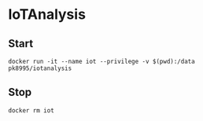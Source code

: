 # IoTAnalysis

## Start

```docker run -it --name iot --privilege -v $(pwd):/data pk8995/iotanalysis ```

## Stop

``` docker rm iot ```